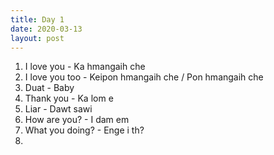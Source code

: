 ```yaml
---
title: Day 1
date: 2020-03-13
layout: post
---
```


1. I love you - Ka hmangaih che
2. I love you too - Keipon hmangaih che / Pon hmangaih che
3. Duat - Baby
4. Thank you - Ka lom e
5. Liar - Dawt sawi
6. How are you? - I dam em
7. What you doing? - Enge i th?
8.  